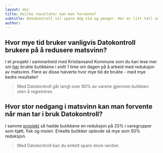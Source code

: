 ```yaml
---
layout: doc
title: Hvilke resultater kan man forvente?
subtitle: Datokontroll vil spare deg tid og penger. Her er litt tall om hva du kan forvente av forbedringer når du bruker Datkontroll.
author:
---
```


## Hvor mye tid bruker vanligvis Datokontroll brukere på å redusere matsvinn?

I et prosjekt i sammarbeid med Kristiansand Kommune som du kan lese mer om [her]() brukte butikkene i snitt 1 time om dagen på å arbeid med reduksjon av matsvinn. Flere av disse halverte hvor mye tid de brukte - med mye bedre resultater!

> Med Datokontroll går langt over 90% av varene gjennom butikken uten å registreres

## Hvor stor nedgang i matsvinn kan man forvente når man tar i bruk Datokontroll?
I samme [prosjekt]() så hadde butikkene en reduksjon på 33% i varegrupper som kjøtt, fisk og meieri. Enkelte butikker oplevde så mye som 50% reduksjon. 

> Med Datokontroll kan du enkelt spare store verdier.


